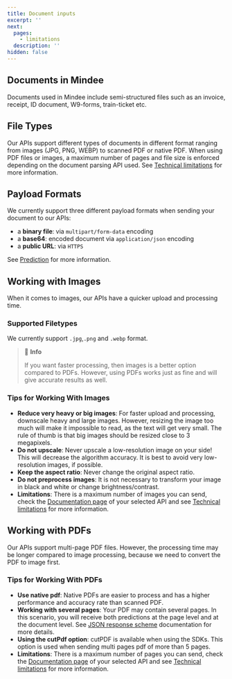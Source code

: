 ```yaml
---
title: Document inputs
excerpt: ''
next:
  pages:
    - limitations
  description: ''
hidden: false
---
```

## Documents in Mindee
Documents used in Mindee include semi-structured files such as an invoice, receipt, ID document, W9-forms, train-ticket etc.

## File Types
Our APIs support different types of documents in different format ranging from images (JPG, PNG, WEBP) to scanned PDF or native PDF. When using PDF files or images, a maximum number of pages and file size is enforced depending on the document parsing API used. See [Technical limitations](https://developers.mindee.com/docs/limitations) for more information.

## Payload Formats
We currently support three different payload formats when sending your document to our APIs:
- a **binary file**: via `multipart/form-data` encoding
- a **base64**: encoded document via `application/json` encoding
- a **public URL**: via `HTTPS` 

See [Prediction](https://developers.mindee.com/docs/prediction#payload) for more information.

## Working with Images
When it comes to images, our APIs have a quicker upload and processing time. 

### Supported Filetypes
We currently support `.jpg`,`.png` and `.webp` format. 

> 📘 **Info**
>
> If you want faster processing, then images is a better option compared to PDFs. However, using PDFs works just as fine and will give accurate results as well.

### Tips for Working With Images
- **Reduce very heavy or big images**: For faster upload and processing, downscale heavy and large images. However, resizing the image too much will make it impossible to read, as the text will get very small. The rule of thumb is that big images should be resized close to 3 megapixels.
- **Do not upscale**: Never upscale a low-resolution image on your side! This will decrease the algorithm accuracy. It is best to avoid very low-resolution images, if possible.
- **Keep the aspect ratio**: Never change the original aspect ratio.
- **Do not preprocess images**: It is not necessary to transform your image in black and white or change brightness/contrast.
- **Limitations**: There is a maximum number of images you can send, check the [Documentation page](https://developers.mindee.com/docs/platform-tour#api---documentation) of your selected API and see [Technical limitations](https://developers.mindee.com/docs/limitations) for more information.

## Working with PDFs
Our APIs support multi-page PDF files. However, the processing time may be longer compared to image processing, because we need to convert the PDF to image first.

### Tips for Working With PDFs
- **Use native pdf**: Native PDFs are easier to process and has a higher performance and accuracy rate than scanned PDF.
- **Working with several pages**: Your PDF may contain several pages. In this scenario, you will receive both predictions at the page level and at the document level. See [JSON response scheme](https://developers.mindee.com/docs/prediction#json-responsep) documentation for more details.
- **Using the cutPdf option**: cutPDF is available when using the SDKs. This option is used when sending multi pages pdf of more than 5 pages.
- **Limitations**: There is a maximum number of pages you can send, check the [Documentation page](https://developers.mindee.com/docs/platform-tour#api---documentation) of your selected API and see [Technical limitations](https://developers.mindee.com/docs/limitations) for more information.
